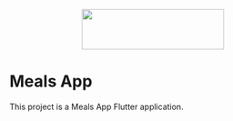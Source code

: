 <p align="center"><img  src="https://upload.wikimedia.org/wikipedia/commons/1/17/Google-flutter-logo.png" width="250" height="71"></p>

# Meals App

This project is a Meals App Flutter application.
